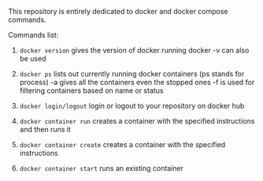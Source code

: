 This repository is entirely dedicated to docker and docker compose commands.


Commands list:

1. <code>docker version</code>
	gives the version of docker running
	docker -v can also be used

2. <code>docker ps</code>
	lists out currently running docker containers (ps stands for process)
		-a gives all the containers even the stopped ones
		-f is used for filtering containers based on name or status

3. <code>docker login/logout</code>
	login or logout to your repository on docker hub



4. <code>docker container run</code>
	creates a container with the specified instructions and then runs it


5. <code>docker container create</code>
	creates a container with the specified instructions

6. <code>docker container start</code>
	runs an existing container
